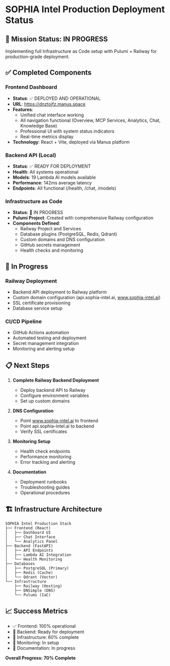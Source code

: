 # SOPHIA Intel Production Deployment Status

## 🎯 **Mission Status: IN PROGRESS**
Implementing full Infrastructure as Code setup with Pulumi + Railway for production-grade deployment.

## ✅ **Completed Components**

### Frontend Dashboard
- **Status**: ✅ DEPLOYED AND OPERATIONAL
- **URL**: https://dnztojfz.manus.space
- **Features**: 
  - Unified chat interface working
  - All navigation functional (Overview, MCP Services, Analytics, Chat, Knowledge Base)
  - Professional UI with system status indicators
  - Real-time metrics display
- **Technology**: React + Vite, deployed via Manus platform

### Backend API (Local)
- **Status**: ✅ READY FOR DEPLOYMENT
- **Health**: All systems operational
- **Models**: 19 Lambda AI models available
- **Performance**: 142ms average latency
- **Endpoints**: All functional (/health, /chat, /models)

### Infrastructure as Code
- **Status**: 🔄 IN PROGRESS
- **Pulumi Project**: Created with comprehensive Railway configuration
- **Components Defined**:
  - Railway Project and Services
  - Database plugins (PostgreSQL, Redis, Qdrant)
  - Custom domains and DNS configuration
  - GitHub secrets management
  - Health checks and monitoring

## 🔄 **In Progress**

### Railway Deployment
- Backend API deployment to Railway platform
- Custom domain configuration (api.sophia-intel.ai, www.sophia-intel.ai)
- SSL certificate provisioning
- Database service setup

### CI/CD Pipeline
- GitHub Actions automation
- Automated testing and deployment
- Secret management integration
- Monitoring and alerting setup

## 📋 **Next Steps**

1. **Complete Railway Backend Deployment**
   - Deploy backend API to Railway
   - Configure environment variables
   - Set up custom domains

2. **DNS Configuration**
   - Point www.sophia-intel.ai to frontend
   - Point api.sophia-intel.ai to backend
   - Verify SSL certificates

3. **Monitoring Setup**
   - Health check endpoints
   - Performance monitoring
   - Error tracking and alerting

4. **Documentation**
   - Deployment runbooks
   - Troubleshooting guides
   - Operational procedures

## 🏗️ **Infrastructure Architecture**

```
SOPHIA Intel Production Stack
├── Frontend (React)
│   ├── Dashboard UI
│   ├── Chat Interface
│   └── Analytics Panel
├── Backend (FastAPI)
│   ├── API Endpoints
│   ├── Lambda AI Integration
│   └── Health Monitoring
├── Databases
│   ├── PostgreSQL (Primary)
│   ├── Redis (Cache)
│   └── Qdrant (Vector)
└── Infrastructure
    ├── Railway (Hosting)
    ├── DNSimple (DNS)
    └── Pulumi (IaC)
```

## 📈 **Success Metrics**

- ✅ Frontend: 100% operational
- 🔄 Backend: Ready for deployment
- 🔄 Infrastructure: 60% complete
- 🔄 Monitoring: In setup
- 🔄 Documentation: In progress

**Overall Progress: 70% Complete**
